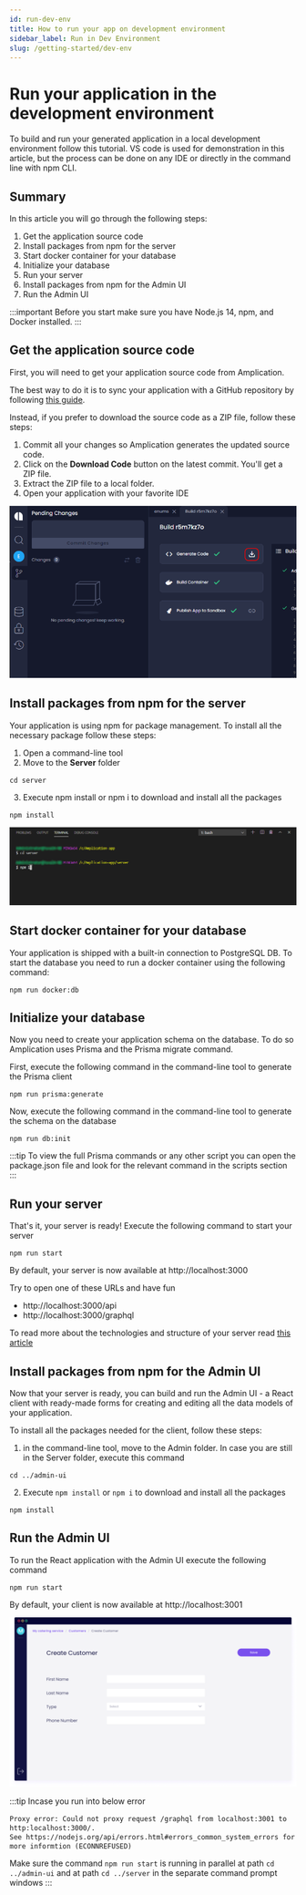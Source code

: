 ```yaml
---
id: run-dev-env
title: How to run your app on development environment
sidebar_label: Run in Dev Environment
slug: /getting-started/dev-env
---
```


# Run your application in the development environment

To build and run your generated application in a local development environment follow this tutorial.
VS code is used for demonstration in this article, but the process can be done on any IDE or directly in the command line with npm CLI.

## Summary

In this article you will go through the following steps:

1. Get the application source code
2. Install packages from npm for the server
3. Start docker container for your database
4. Initialize your database
5. Run your server
6. Install packages from npm for the Admin UI
7. Run the Admin UI

:::important
Before you start make sure you have Node.js 14, npm, and Docker installed.
:::

## Get the application source code

First, you will need to get your application source code from Amplication.

The best way to do it is to sync your application with a GitHub repository by following [this guide](/docs/sync-with-github).

Instead, if you prefer to download the source code as a ZIP file, follow these steps:

1. Commit all your changes so Amplication generates the updated source code.
2. Click on the **Download Code** button on the latest commit. You'll get a ZIP file.
3. Extract the ZIP file to a local folder.
4. Open your application with your favorite IDE

![](./assets/download-code.png)

## Install packages from npm for the server

Your application is using npm for package management. To install all the necessary package follow these steps:

1. Open a command-line tool
2. Move to the **Server** folder

```
cd server
```

3. Execute npm install or npm i to download and install all the packages

```
npm install
```

![](./assets/npm-server-install.png)

## Start docker container for your database

Your application is shipped with a built-in connection to PostgreSQL DB. To start the database you need to run a docker container using the following command:

```
npm run docker:db
```

## Initialize your database

Now you need to create your application schema on the database. To do so Amplication uses Prisma and the Prisma migrate command.

First, execute the following command in the command-line tool to generate the Prisma client

```
npm run prisma:generate
```

Now, execute the following command in the command-line tool to generate the schema on the database

```
npm run db:init
```

:::tip
To view the full Prisma commands or any other script you can open the package.json file and look for the relevant command in the scripts section  
:::

## Run your server

That's it, your server is ready!
Execute the following command to start your server

```
npm run start
```

By default, your server is now available at http://localhost:3000

Try to open one of these URLs and have fun

- http://localhost:3000/api
- http://localhost:3000/graphql

To read more about the technologies and structure of your server read [this article](../getting-started)

## Install packages from npm for the Admin UI

Now that your server is ready, you can build and run the Admin UI - a React client with ready-made forms for creating and editing all the data models of your application.

To install all the packages needed for the client, follow these steps:

1. in the command-line tool, move to the Admin folder. In case you are still in the Server folder, execute this command

```
cd ../admin-ui
```

2. Execute `npm install` or `npm i` to download and install all the packages

```
npm install
```

## Run the Admin UI

To run the React application with the Admin UI execute the following command

```
npm run start
```

By default, your client is now available at http://localhost:3001

![](../getting-started/assets/generated-app/admin-ui.png)

:::tip
Incase you run into below error
```
Proxy error: Could not proxy request /graphql from localhost:3001 to http:localhost:3000/.
See https://nodejs.org/api/errors.html#errors_common_system_errors for more informtion (ECONNREFUSED)
```
Make sure the command `npm run start` is running in parallel at path `cd ../admin-ui` and at path `cd ../server` in the separate command prompt windows
:::
